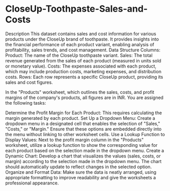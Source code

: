 # CloseUp-Toothpaste-Sales-and-Costs

Description
This dataset contains sales and cost information for various products under the CloseUp brand of toothpaste. It provides insights into the financial performance of each product variant, enabling analysis of profitability, sales trends, and cost management.
Data Structure
Columns:
Product: The name of the CloseUp toothpaste variant.
Sales: The total revenue generated from the sales of each product (measured in units sold or monetary value).
Costs: The expenses associated with each product, which may include production costs, marketing expenses, and distribution costs.
Rows: Each row represents a specific CloseUp product, providing its sales and cost figures.

In the "Products" worksheet, which outlines the sales, costs, and profit margins of the company's products, all figures are in INR. You are assigned the following tasks:

Determine the Profit Margin for Each Product: This requires calculating the margin generated by each product.
Set Up a Dropdown Menu: Create a dropdown menu in a designated cell that enables the selection of "Sales," "Costs," or "Margin." Ensure that these options are embedded directly into the menu without linking to other worksheet cells.
Use a Lookup Function to Display Values: Next to the profit margin column in the "Products" worksheet, utilize a lookup function to show the corresponding value for each product based on the selection made in the dropdown menu.
Create a Dynamic Chart: Develop a chart that visualizes the values (sales, costs, or margin) according to the selection made in the dropdown menu. The chart should automatically update to reflect changes in the selected option.
Organize and Format Data: Make sure the data is neatly arranged, using appropriate formatting to improve readability and give the worksheets a professional appearance.
